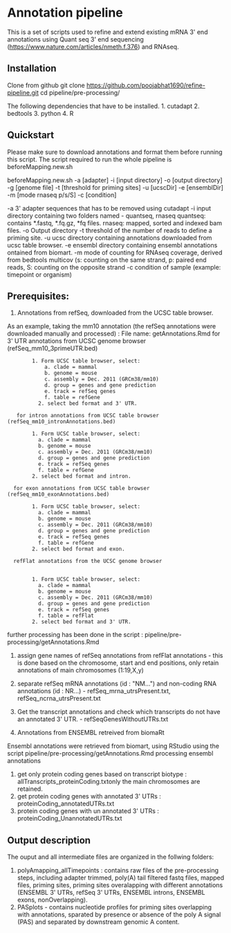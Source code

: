 # Annotation pipeline

This is a set of scripts used to refine and extend existing mRNA 3' end annotations using Quant seq 3' end sequencing 	 (https://www.nature.com/articles/nmeth.f.376) and RNAseq. 

## Installation

Clone from github
git clone https://github.com/poojabhat1690/refine-pipeline.git
cd pipeline/pre-processing/

The following dependencies that have to be installed. 
			1. cutadapt
			2. bedtools
			3. python
			4. R

## Quickstart

Please make sure to download annotations and format them before running this script. 
The script required to run the whole pipeline is beforeMapping.new.sh

beforeMapping.new.sh -a [adapter] -i [input directory] -o [output directory] -g [genome file] -t [threshold for priming sites]
-u [ucscDir] -e [ensemblDir] -m [mode rnaseq p/s/S] -c [condition]
 
 
 -a 3' adapter sequences that has to be removed using cutadapt
 -i input directory containing two folders named - quantseq, rnaseq
                   quantseq: contains *.fastq, *.fq.gz, *fq  files. 
                   rnaseq: mapped, sorted and indexed bam files. 
 -o Output directory
 -t threshold of the number of reads to define a priming site.
 -u ucsc directory containing annotations downloaded from ucsc table browser. 
 -e ensembl directory containing ensembl annotations ontained from biomart. 
 -m mode of counting for RNAseq coverage, derived from bedtools multicov (s: counting on the same strand, 
            p: paired end reads, S: counting on the opposite strand
 -c condition of sample (example: timepoint or organism)
                
           
 ## Prerequisites: 
 
 
 
 1. Annotations from refSeq, downloaded from the UCSC table browser. 
 
 
 As an example, taking the mm10 annotation (the refSeq annotations were downloaded manually and processed) : File name: getAnnotations.Rmd
    for 3' UTR annotations from UCSC genome browser (refSeq_mm10_3primeUTR.bed) 
    
            1. Form UCSC table browser, select:
                a. clade = mammal 
                b. genome = mouse
                c. assembly = Dec. 2011 (GRCm38/mm10)
                d. group = genes and gene prediction
                e. track = refSeq genes
                f. table = refGene
              2. select bed format and 3' UTR. 
              
       for intron annotations from UCSC table browser (refSeq_mm10_intronAnnotations.bed)
     
          	1. Form UCSC table browser, select:
              a. clade = mammal 
              b. genome = mouse
              c. assembly = Dec. 2011 (GRCm38/mm10)
              d. group = genes and gene prediction
              e. track = refSeq genes
              f. table = refGene
            2. select bed format and intron. 

      for exon annotations from UCSC table browser (refSeq_mm10_exonAnnotations.bed)
     
            1. Form UCSC table browser, select:
              a. clade = mammal 
              b. genome = mouse
              c. assembly = Dec. 2011 (GRCm38/mm10)
              d. group = genes and gene prediction
              e. track = refSeq genes
              f. table = refGene
            2. select bed format and exon. 

      refFlat annotations from the UCSC genome browser 
     
	
            1. Form UCSC table browser, select:
              a. clade = mammal 
              b. genome = mouse
              c. assembly = Dec. 2011 (GRCm38/mm10)
              d. group = genes and gene prediction
              e. track = refSeq genes
              f. table = refFlat
            2. select bed format and 3' UTR. 
further processing has been done in the script : pipeline/pre-processing/getAnnotations.Rmd
     
1. assign gene names of refSeq annotations from refFlat annotations - this is done based on the chromosome, start and end positions, only retain annotations of main chromosomes (1:19,X,y)
2. separate refSeq mRNA annotations (id : "NM...") and non-coding RNA annotations (id : NR...) - refSeq_mrna_utrsPresent.txt,  refSeq_ncrna_utrsPresent.txt
3. Get the transcript annotations and check which transcripts do not have an annotated 3' UTR. - refSeqGenesWithoutUTRs.txt
	


 2. Annotations from ENSEMBL retreived from biomaRt
 
Ensembl annotations were retrieved from biomart, using RStudio using the script pipeline/pre-processing/getAnnotations.Rmd
processing ensembl annotations 
1. get only protein coding genes based on transcript biotype : allTranscripts_proteinCoding.txtonly the main chromosomes are retained.
2. get protein coding genes with annotated 3' UTRs : proteinCoding_annotatedUTRs.txt
3. protein coding genes with un annotated 3' UTRs : proteinCoding_UnannotatedUTRs.txt
	

 
## Output description
The ouput and all intermediate files are organized in the follwing folders:

1. polyAmapping_allTimepoints : contains raw files of the pre-processing steps, including adapter trimmed, poly(A) tail filtered fastq files, mapped files, priming sites, priming sites overalapping with different annotations (ENSEMBL 3' UTRs, refSeq 3' UTRs, ENSEMBL introns, ENSEMBL exons, nonOverlapping). 
2. PASplots - contains nucleotide profiles for priming sites overlapping with annotations, sparated by presence or absence of the poly A signal (PAS) and separated by downstream genomic A content. 



